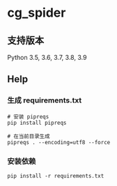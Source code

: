 # cg_spider

## 支持版本

Python 3.5, 3.6, 3.7, 3.8, 3.9

## Help

### 生成 requirements.txt

```shell
# 安装 pipreqs
pip install pipreqs

# 在当前目录生成
pipreqs . --encoding=utf8 --force
```

### 安装依赖

```shell
pip install -r requirements.txt
```

